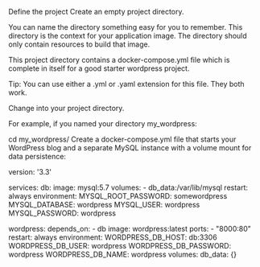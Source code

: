Define the project
Create an empty project directory.

You can name the directory something easy for you to remember. This directory is the context for your application image. The directory should only contain resources to build that image.

This project directory contains a docker-compose.yml file which is complete in itself for a good starter wordpress project.

Tip: You can use either a .yml or .yaml extension for this file. They both work.

Change into your project directory.

For example, if you named your directory my_wordpress:

cd my_wordpress/
Create a docker-compose.yml file that starts your WordPress blog and a separate MySQL instance with a volume mount for data persistence:

version: '3.3'

services:
   db:
     image: mysql:5.7
     volumes:
       - db_data:/var/lib/mysql
     restart: always
     environment:
       MYSQL_ROOT_PASSWORD: somewordpress
       MYSQL_DATABASE: wordpress
       MYSQL_USER: wordpress
       MYSQL_PASSWORD: wordpress

   wordpress:
     depends_on:
       - db
     image: wordpress:latest
     ports:
       - "8000:80"
     restart: always
     environment:
       WORDPRESS_DB_HOST: db:3306
       WORDPRESS_DB_USER: wordpress
       WORDPRESS_DB_PASSWORD: wordpress
       WORDPRESS_DB_NAME: wordpress
volumes:
    db_data: {}
